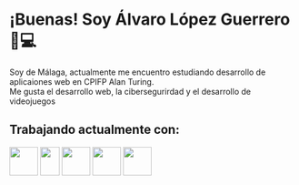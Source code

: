 # ¡Buenas! Soy Álvaro López Guerrero 👋💻

Soy de Málaga, actualmente me encuentro estudiando desarrollo de aplicaiones web en CPIFP Alan Turing.<br>
Me gusta el desarrollo web, la cibersegurirdad y el desarrollo de videojuegos

## Trabajando actualmente con:
<img src="https://upload.wikimedia.org/wikipedia/commons/thumb/6/61/HTML5_logo_and_wordmark.svg/800px-HTML5_logo_and_wordmark.svg.png" width="50" height="50"> <img src="https://upload.wikimedia.org/wikipedia/commons/thumb/d/d5/CSS3_logo_and_wordmark.svg/800px-CSS3_logo_and_wordmark.svg.png" width="34" height="50"> <img src="https://asociacionaepi.es/wp-content/uploads/2022/10/logo-java.png" width="50" height="50">
<img src="https://github.com/Alvalogue7/Alvalogue7/assets/145454296/c4fc09ee-ddb4-4bc3-843b-63ea53f84120
" width="50" height="50">
<img src="https://www.svgrepo.com/show/303251/mysql-logo.svg" width="50" height="50">
<!--
**Alvalogue7/Alvalogue7** is a ✨ _special_ ✨ repository because its `README.md` (this file) appears on your GitHub profile.

Here are some ideas to get you started:

- 🔭 I’m currently working on ...
- 🌱 I’m currently learning ...
- 👯 I’m looking to collaborate on ...
- 🤔 I’m looking for help with ...
- 💬 Ask me about ...
- 📫 How to reach me: ...
- 😄 Pronouns: ...
- ⚡ Fun fact: ...
-->
